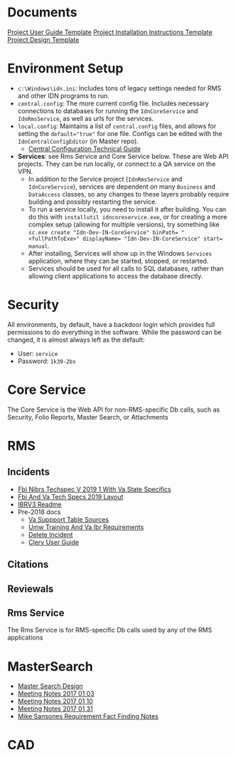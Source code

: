 <!-- TITLE: Project Documentation -->
<!-- SUBTITLE: Installation, UI, Usage, Support, Etc. -->
# Documents
[Project User Guide Template](/uploads/project-documentation/project-user-guide-template.docx "Project User Guide Template")
[Project Installation Instructions Template](/uploads/project-documentation/project-installation-instructions-template.docx "Project Installation Instructions Template")
[Project Design Template](/uploads/project-documentation/project-design-template.docx "Project Design Template")

# Environment Setup
- `c:\Windows\idn.ini`: Includes tons of legacy settings needed for RMS and other IDN programs to run.
- `central.config`: The more current config file. Includes necessary connections to databases for running the `IdnCoreService` and `IdnRmsService`, as well as urls for the services.
- `local.config`: Maintains a list of `central.config` files, and allows for setting the `default="true"` for one file. Configs can be edited with the `IdnCentralConfigEditor` (in Master repo).
    - [Central Configuration Technical Guide](/uploads/project-documentation/central-configuration-technical-guide.docx "Central Configuration Technical Guide")
- **Services**: see Rms Service and Core Service below. These are Web API projects. They can be run locally, or connect to a QA service on the VPN.
    - In addition to the Service project (`IdnRmsService` and `IdnCoreService`), services are dependent on many `Business` and `DataAccess` classes, so any changes to these layers probably require building and possibly restarting the service.
    - To run a service locally, you need to install it after building. You can do this with `installutil idncoreservice.exe`, or for creating a more complex setup (allowing for multiple versions), try something like `sc.exe create "Idn-Dev-IN-CoreService" binPath= "<fullPathToExe>" displayName= "Idn-Dev-IN-CoreService" start= manual`.
    - After installing, Services will show up in the Windows `Services` application, where they can be started, stopped, or restarted.
    - Services should be used for all calls to SQL databases, rather than allowing client applications to access the database directly.

# Security
All environments, by default, have a backdoor login which provides full permissions to do everything in the software.  While the password can be changed, it is almost always left as the default:
- User: `service`
- Password: `1k39-2bs`
# Core Service
The Core Service is the Web API for non-RMS-specific Db calls, such as Security, Folio Reports, Master Search, or Attachments

# RMS
## Incidents
- [Fbi Nibrs Techspec V 2019 1 With Va State Specifics](/uploads/incidents/fbi-nibrs-techspec-v-2019-1-with-va-state-specifics.pdf "Fbi Nibrs Techspec V 2019 1 With Va State Specifics")
- [Fbi And Va Tech Specs 2019 Layout](/uploads/incidents/fbi-and-va-tech-specs-2019-layout.pdf "Fbi And Va Tech Specs 2019 Layout")
- [IBRV3 Readme](ibr-v-3-readme)
- Pre-2018 docs
    - [Va Suppport Table Sources](/uploads/incidents/va-suppport-table-sources.xlsx "Va Suppport Table Sources")
    - [Umw Training And Va Ibr Requirements](/uploads/incidents/umw-training-and-va-ibr-requirements.docx "Umw Training And Va Ibr Requirements")
    - [Delete Incident](/uploads/incidents/delete-incident.sql "Delete Incident")
    - [Clery User Guide](/uploads/incidents/clery-user-guide.docx "Clery User Guide")

## Citations

## Reviewals

## Rms Service
The Rms Service is for RMS-specific Db calls used by any of the RMS applications

# MasterSearch
- [Master Search Design](/uploads/master-search/master-search-design.docx "Master Search Design")
- [Meeting Notes 2017 01 03](/uploads/master-search/meeting-notes-2017-01-03.docx "Meeting Notes 2017 01 03")
- [Meeting Notes 2017 01 10](/uploads/master-search/meeting-notes-2017-01-10.docx "Meeting Notes 2017 01 10")
- [Meeting Notes 2017 01 31](/uploads/master-search/meeting-notes-2017-01-31.docx "Meeting Notes 2017 01 31")
- [Mike Sansones Requirement Fact Finding Notes](/uploads/master-search/mike-sansones-requirement-fact-finding-notes.docx "Mike Sansones Requirement Fact Finding Notes")
# CAD
